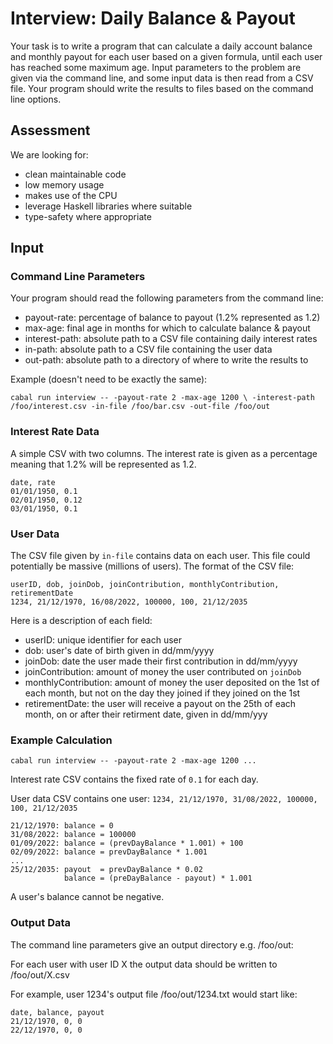 # Interview: Daily Balance & Payout

Your task is to write a program that can calculate a daily account balance and
monthly payout for each user based on a given formula, until each user has
reached some maximum age. Input parameters to the problem are given via the
command line, and some input data is then read from a CSV file. Your program
should write the results to files based on the command line options.

## Assessment

We are looking for:
- clean maintainable code
- low memory usage
- makes use of the CPU
- leverage Haskell libraries where suitable
- type-safety where appropriate

## Input

### Command Line Parameters

Your program should read the following parameters from the command line:
- payout-rate:   percentage of balance to payout (1.2% represented as 1.2)
- max-age:       final age in months for which to calculate balance & payout
- interest-path: absolute path to a CSV file containing daily interest rates
- in-path:       absolute path to a CSV file containing the user data
- out-path:      absolute path to a directory of where to write the results to

Example (doesn't need to be exactly the same):

`cabal run interview -- -payout-rate 2 -max-age 1200 \
  -interest-path /foo/interest.csv -in-file /foo/bar.csv -out-file /foo/out`

### Interest Rate Data

A simple CSV with two columns. The interest rate is given as a percentage
meaning that 1.2% will be represented as 1.2.

```
date, rate
01/01/1950, 0.1
02/01/1950, 0.12
03/01/1950, 0.1
```

### User Data

The CSV file given by `in-file` contains data on each user. This file could
potentially be massive (millions of users). The format of the CSV file:

```
userID, dob, joinDob, joinContribution, monthlyContribution, retirementDate
1234, 21/12/1970, 16/08/2022, 100000, 100, 21/12/2035
```

Here is a description of each field:
- userID: unique identifier for each user
- dob: user's date of birth given in dd/mm/yyyy
- joinDob: date the user made their first contribution in dd/mm/yyyy
- joinContribution: amount of money the user contributed on `joinDob`
- monthlyContribution: amount of money the user deposited on the 1st of each
  month, but not on the day they joined if they joined on the 1st
- retirementDate: the user will receive a payout on the 25th of each month, on
  or after their retirment date, given in dd/mm/yyy

### Example Calculation

`cabal run interview -- -payout-rate 2 -max-age 1200 ...`

Interest rate CSV contains the fixed rate of `0.1` for each day.

User data CSV contains one user:
`1234, 21/12/1970, 31/08/2022, 100000, 100, 21/12/2035`

```
21/12/1970: balance = 0
31/08/2022: balance = 100000
01/09/2022: balance = (prevDayBalance * 1.001) + 100
02/09/2022: balance = prevDayBalance * 1.001
...
25/12/2035: payout  = prevDayBalance * 0.02
            balance = (preDayBalance - payout) * 1.001
```

A user's balance cannot be negative.

### Output Data

The command line parameters give an output directory e.g. /foo/out:

For each user with user ID X the output data should be written to /foo/out/X.csv

For example, user 1234's output file /foo/out/1234.txt would start like:

```
date, balance, payout
21/12/1970, 0, 0
22/12/1970, 0, 0
```
